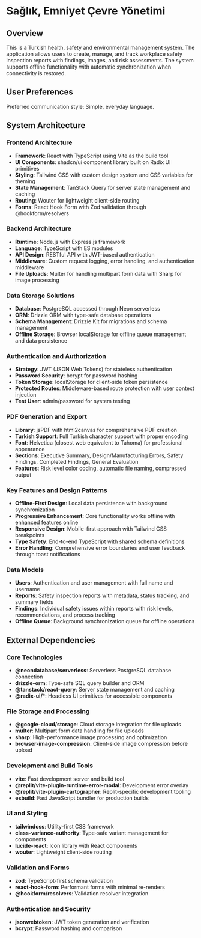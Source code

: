 # Sağlık, Emniyet Çevre Yönetimi

## Overview

This is a Turkish health, safety and environmental management system. The application allows users to create, manage, and track workplace safety inspection reports with findings, images, and risk assessments. The system supports offline functionality with automatic synchronization when connectivity is restored.

## User Preferences

Preferred communication style: Simple, everyday language.

## System Architecture

### Frontend Architecture
- **Framework**: React with TypeScript using Vite as the build tool
- **UI Components**: shadcn/ui component library built on Radix UI primitives
- **Styling**: Tailwind CSS with custom design system and CSS variables for theming
- **State Management**: TanStack Query for server state management and caching
- **Routing**: Wouter for lightweight client-side routing
- **Forms**: React Hook Form with Zod validation through @hookform/resolvers

### Backend Architecture
- **Runtime**: Node.js with Express.js framework
- **Language**: TypeScript with ES modules
- **API Design**: RESTful API with JWT-based authentication
- **Middleware**: Custom request logging, error handling, and authentication middleware
- **File Uploads**: Multer for handling multipart form data with Sharp for image processing

### Data Storage Solutions
- **Database**: PostgreSQL accessed through Neon serverless
- **ORM**: Drizzle ORM with type-safe database operations
- **Schema Management**: Drizzle Kit for migrations and schema management
- **Offline Storage**: Browser localStorage for offline queue management and data persistence

### Authentication and Authorization
- **Strategy**: JWT (JSON Web Tokens) for stateless authentication
- **Password Security**: bcrypt for password hashing
- **Token Storage**: localStorage for client-side token persistence
- **Protected Routes**: Middleware-based route protection with user context injection
- **Test User**: admin/password for system testing

### PDF Generation and Export
- **Library**: jsPDF with html2canvas for comprehensive PDF creation
- **Turkish Support**: Full Turkish character support with proper encoding
- **Font**: Helvetica (closest web equivalent to Tahoma) for professional appearance
- **Sections**: Executive Summary, Design/Manufacturing Errors, Safety Findings, Completed Findings, General Evaluation
- **Features**: Risk level color coding, automatic file naming, compressed output

### Key Features and Design Patterns
- **Offline-First Design**: Local data persistence with background synchronization
- **Progressive Enhancement**: Core functionality works offline with enhanced features online
- **Responsive Design**: Mobile-first approach with Tailwind CSS breakpoints
- **Type Safety**: End-to-end TypeScript with shared schema definitions
- **Error Handling**: Comprehensive error boundaries and user feedback through toast notifications

### Data Models
- **Users**: Authentication and user management with full name and username
- **Reports**: Safety inspection reports with metadata, status tracking, and summary fields
- **Findings**: Individual safety issues within reports with risk levels, recommendations, and process tracking
- **Offline Queue**: Background synchronization queue for offline operations

## External Dependencies

### Core Technologies
- **@neondatabase/serverless**: Serverless PostgreSQL database connection
- **drizzle-orm**: Type-safe SQL query builder and ORM
- **@tanstack/react-query**: Server state management and caching
- **@radix-ui/***: Headless UI primitives for accessible components

### File Storage and Processing
- **@google-cloud/storage**: Cloud storage integration for file uploads
- **multer**: Multipart form data handling for file uploads
- **sharp**: High-performance image processing and optimization
- **browser-image-compression**: Client-side image compression before upload

### Development and Build Tools
- **vite**: Fast development server and build tool
- **@replit/vite-plugin-runtime-error-modal**: Development error overlay
- **@replit/vite-plugin-cartographer**: Replit-specific development tooling
- **esbuild**: Fast JavaScript bundler for production builds

### UI and Styling
- **tailwindcss**: Utility-first CSS framework
- **class-variance-authority**: Type-safe variant management for components
- **lucide-react**: Icon library with React components
- **wouter**: Lightweight client-side routing

### Validation and Forms
- **zod**: TypeScript-first schema validation
- **react-hook-form**: Performant forms with minimal re-renders
- **@hookform/resolvers**: Validation resolver integration

### Authentication and Security
- **jsonwebtoken**: JWT token generation and verification
- **bcrypt**: Password hashing and comparison